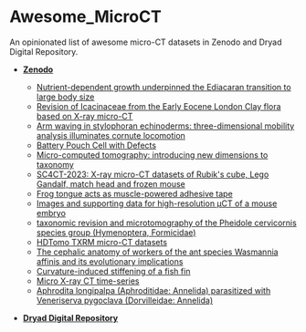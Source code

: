 # Awesome_MicroCT
An opinionated list of awesome micro-CT datasets in Zenodo and Dryad Digital Repository.
- [**Zenodo**]([#](https://zenodo.org/))
  - [Nutrient-dependent growth underpinned the Ediacaran transition to large body size](https://zenodo.org/records/4938539)
  - [Revision of Icacinaceae from the Early Eocene London Clay flora based on X-ray micro-CT](https://zenodo.org/records/5022536)
  - [Arm waving in stylophoran echinoderms: three-dimensional mobility analysis illuminates cornute locomotion](https://zenodo.org/records/3961994)
  - [Battery Pouch Cell with Defects](https://zenodo.org/records/8189323)
  - [Micro-computed tomography: introducing new dimensions to taxonomy](https://zenodo.org/records/4959912)
  - [SC4CT-2023: X-ray micro-CT datasets of Rubik's cube, Lego Gandalf, match head and frozen mouse](https://zenodo.org/records/11241379)
  - [Frog tongue acts as muscle-powered adhesive tape](https://zenodo.org/records/4995160)
  - [Images and supporting data for high-resolution μCT of a mouse embryo](https://zenodo.org/records/1255902)
  - [taxonomic revision and microtomography of the Pheidole cervicornis species group (Hymenoptera, Formicidae)](https://zenodo.org/records/4993473)
  - [HDTomo TXRM micro-CT datasets](https://zenodo.org/records/4822516)
  - [The cephalic anatomy of workers of the ant species Wasmannia affinis and its evolutionary implications](https://zenodo.org/records/4988090)
  - [Curvature-induced stiffening of a fish fin](https://zenodo.org/records/4947653)
  - [Micro X-ray CT time-series](https://zenodo.org/records/4293394)
  - [Aphrodita longipalpa (Aphroditidae: Annelida) parasitized with Veneriserva pygoclava (Dorvilleidae: Annelida)](https://zenodo.org/records/8260723)

- [**Dryad Digital Repository**]([#](https://datadryad.org/stash))









